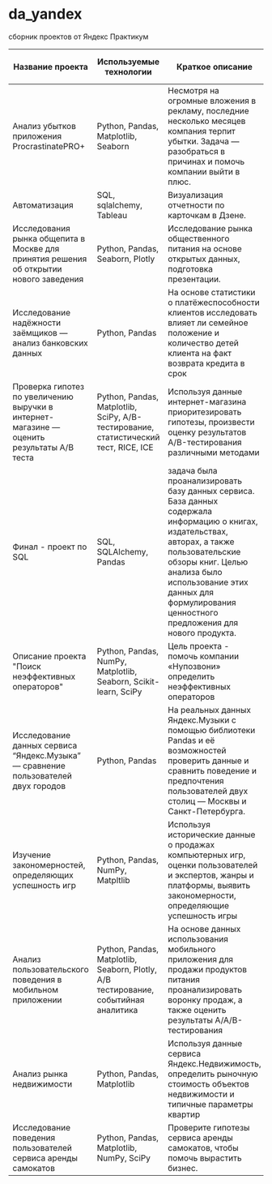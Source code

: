 # da_yandex
сборник проектов от Яндекс Практикум

| Название проекта | Используемые технологии | Краткое описание | Ссылка на проект |
| --- | --- | --- | --- |
| Анализ убытков приложения ProcrastinatePRO+ | Python, Pandas, Matplotlib, Seaborn | Несмотря на огромные вложения в рекламу, последние несколько месяцев компания терпит убытки. Задача — разобраться в причинах и помочь компании выйти в плюс. | [Ссылка на проект](https://github.com/ivditm/da_yandex/tree/main/analysis_of_business_indicators) |
| Автоматизация | SQL, sqlalchemy, Tableau | Визуализация отчетности по карточкам в Дзене. | [Ссылка на проект](https://github.com/ivditm/da_yandex/tree/main/automation) |
| Исследования рынка общепита в Москве для принятия решения об открытии нового заведения | Python, Pandas, Seaborn, Plotly | Исследование рынка общественного питания на основе открытых данных, подготовка презентации. | [Ссылка на проект](https://github.com/ivditm/da_yandex/tree/main/catering_analysis) |
| Исследование надёжности заёмщиков — анализ банковских данных | Python, Pandas | На основе статистики о платёжеспособности клиентов исследовать влияет ли семейное положение и количество детей клиента на факт возврата кредита в срок | [Ссылка на проект](https://github.com/ivditm/da_yandex/tree/main/credit_score) |
| Проверка гипотез по увеличению выручки в интернет-магазине — оценить результаты A/B теста | Python, Pandas, Matplotlib, SciPy, A/B-тестирование, статистический тест, RICE, ICE | Используя данные интернет-магазина приоритезировать гипотезы, произвести оценку результатов A/B-тестирования различными методами | [Ссылка на проект](https://github.com/ivditm/da_yandex/tree/main/decision_making_in_business) |
| Финал - проект по SQL | SQL, SQLAlchemy, Pandas | задача была проанализировать базу данных сервиса. База данных содержала информацию о книгах, издательствах, авторах, а также пользовательские обзоры книг. Целью анализа было использование этих данных для формулирования ценностного предложения для нового продукта. | [Ссылка на проект](https://github.com/ivditm/da_yandex/tree/main/final) |
| Описание проекта "Поиск неэффективных операторов" | Python, Pandas, NumPy, Matplotlib, Seaborn, Scikit-learn, SciPy | Цель проекта - помочь компании «Нупозвони» определить неэффективных операторов | [Ссылка на проект](https://github.com/ivditm/da_yandex/tree/main/final) |
| Исследование данных сервиса “Яндекс.Музыка” — сравнение пользователей двух городов | Python, Pandas | На реальных данных Яндекс.Музыки c помощью библиотеки Pandas и её возможностей проверить данные и сравнить поведение и предпочтения пользователей двух столиц — Москвы и Санкт-Петербурга. | [Ссылка на проект](https://github.com/ivditm/da_yandex/tree/main/music_project) |
| Изучение закономерностей, определяющих успешность игр | Python, Pandas, NumPy, Matpltlib | Используя исторические данные о продажах компьютерных игр, оценки пользователей и экспертов, жанры и платформы, выявить закономерности, определяющие успешность игры  | [Ссылка на проект](https://github.com/ivditm/da_yandex/tree/main/prefabricated_project_1) |
| Анализ пользовательского поведения в мобильном приложении | Python, Pandas, Matplotlib, Seaborn, Plotly, A/B тестирование, событийная аналитика | На основе данных использования мобильного приложения для продажи продуктов питания проанализировать воронку продаж, а также оценить результаты A/A/B-тестирования  | [Ссылка на проект](https://github.com/ivditm/da_yandex/tree/main/prefabricated_project_2) |
| Анализ рынка недвижимости | Python, Pandas, Matplotlib | Используя данные сервиса Яндекс.Недвижимость, определить рыночную стоимость объектов недвижимости и типичные параметры квартир | [Ссылка на проект](https://github.com/ivditm/da_yandex/tree/main/real_estate) |
| Исследование поведения пользователей сервиса аренды самокатов | Python, Pandas, Matplotlib, NumPy, SciPy | Проверите гипотезы сервиса аренды самокатов, чтобы помочь вырастить бизнес. | [Ссылка на проект](https://github.com/ivditm/da_yandex/tree/main/stat_analyses) |

